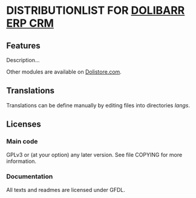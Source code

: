 # DISTRIBUTIONLIST FOR [DOLIBARR ERP CRM](https://www.dolibarr.org)

## Features

Description...

<!--
![Screenshot distributionlist](img/screenshot_distributionlist.png?raw=true "DistributionList"){imgmd}
-->

Other modules are available on [Dolistore.com](https://www.dolistore.com).

## Translations

Translations can be define manually by editing files into directories *langs*.

<!--
This module contains also a sample configuration for Transifex, under the hidden directory [.tx](.tx), so it is possible to manage translation using this service.

For more informations, see the [translator's documentation](https://wiki.dolibarr.org/index.php/Translator_documentation).

There is a [Transifex project](https://transifex.com/projects/p/dolibarr-module-template) for this module.
-->

<!--

## Installation

### From the ZIP file and GUI interface

- If you get the module in a zip file (like when downloading it from the market place [Dolistore](https://www.dolistore.com)), go into
menu ```Home - Setup - Modules - Deploy external module``` and upload the zip file.

Note: If this screen tell you there is no custom directory, check your setup is correct:

- In your Dolibarr installation directory, edit the ```htdocs/conf/conf.php``` file and check that following lines are not commented:

    ```php
    //$dolibarr_main_url_root_alt ...
    //$dolibarr_main_document_root_alt ...
    ```

- Uncomment them if necessary (delete the leading ```//```) and assign a sensible value according to your Dolibarr installation

    For example :

    - UNIX:
        ```php
        $dolibarr_main_url_root_alt = '/custom';
        $dolibarr_main_document_root_alt = '/var/www/Dolibarr/htdocs/custom';
        ```

    - Windows:
        ```php
        $dolibarr_main_url_root_alt = '/custom';
        $dolibarr_main_document_root_alt = 'C:/My Web Sites/Dolibarr/htdocs/custom';
        ```

### From a GIT repository

- Clone the repository in ```$dolibarr_main_document_root_alt/distributionlist```

```sh
cd ....../custom
git clone git@github.com:gitlogin/distributionlist.git distributionlist
```

### <a name="final_steps"></a>Final steps

From your browser:

  - Log into Dolibarr as a super-administrator
  - Go to "Setup" -> "Modules"
  - You should now be able to find and enable the module

-->

## Licenses

### Main code

GPLv3 or (at your option) any later version. See file COPYING for more information.

### Documentation

All texts and readmes are licensed under GFDL.
